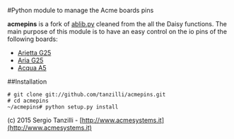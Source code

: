 #Python module to manage the Acme boards pins

__acmepins__ is a fork of [ablib.py](https://github.com/tanzilli/ablib) cleaned from the 
all the Daisy functions. The main purpose of this module is to have
an easy control on the io pins of the following boards:

* [Arietta G25](http://www.acmesystems.it/arietta)
* [Aria G25](http://www.acmesystems.it/aria)
* [Acqua A5](http://www.acmesystems.it/acqua)

##Installation

```
# git clone git://github.com/tanzilli/acmepins.git
# cd acmepins
~/acmepins# python setup.py install
```

(c) 2015 Sergio Tanzilli - [http://www.acmesystems.it](http://www.acmesystems.it)
